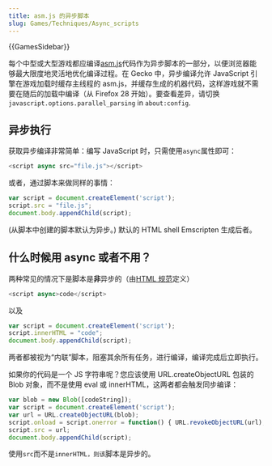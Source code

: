 ```yaml
---
title: asm.js 的异步脚本
slug: Games/Techniques/Async_scripts
---
```


{{GamesSidebar}}

每个中型或大型游戏都应编译[asm.js](/zh-CN/docs/Games/Tools/asm.js)代码作为异步脚本的一部分，以便浏览器能够最大限度地灵活地优化编译过程。在 Gecko 中，异步编译允许 JavaScript 引擎在游戏加载时缓存主线程的 asm.js，并缓存生成的机器代码，这样游戏就不需要在随后的加载中编译（从 Firefox 28 开始）。要查看差异，请切换`javascript.options.parallel_parsing` in `about:config`.

## 异步执行

获取异步编译非常简单：编写 JavaScript 时，只需使用`async`属性即可：

```js
<script async src="file.js"></script>
```

或者，通过脚本来做同样的事情：

```js
var script = document.createElement('script');
script.src = "file.js";
document.body.appendChild(script);
```

(从脚本中创建的脚本默认为异步。) 默认的 HTML shell Emscripten 生成后者。

## 什么时候用 async 或者不用？

两种常见的情况下是脚本是**非**异步的（由[HTML 规范](https://www.w3.org/TR/html5/scripting-1.html)定义）

```js
<script async>code</script>
```

以及

```js
var script = document.createElement('script');
script.innerHTML = "code";
document.body.appendChild(script);
```

两者都被视为“内联”脚本，阻塞其余所有任务，进行编译，编译完成后立即执行。

如果你的代码是一个 JS 字符串呢？您应该使用 URL.createObjectURL 包装的 Blob 对象，而不是使用 eval 或 innerHTML，这两者都会触发同步编译：

```js
var blob = new Blob([codeString]);
var script = document.createElement('script');
var url = URL.createObjectURL(blob);
script.onload = script.onerror = function() { URL.revokeObjectURL(url); };
script.src = url;
document.body.appendChild(script);
```

使用`src`而不是`innerHTML，则该`脚本是异步的。
